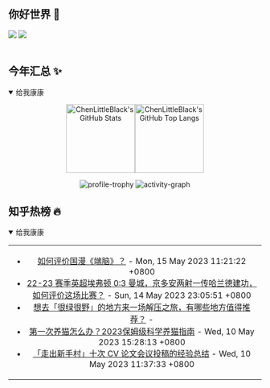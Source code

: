 ## 你好世界 👋

[![](https://img.shields.io/badge/@ChenLittleBlack-1a6c81?style=flat&logo=java&logoColor=1a6c81&label=Java&colorA=ffffff)](https://www.java.com/)
[![](https://img.shields.io/badge/@ChenLittleBlack-41b883?style=flat&logo=vuedotjs&logoColor=41b883&label=Vue&colorA=ffffff)](https://cn.vuejs.org/)

<div align="center">

<img alt="" src="https://readme-typing-svg.herokuapp.com?font=Consolas&center=true&vCenter=true&width=800&height=60&lines=The+traveler+often+arrives%2C+and+the+doer+often+succeeds.">
<img width="800"  height="3" alt="" src="https://camo.githubusercontent.com/82291b0fe831bfc6781e07fc5090cbd0a8b912bb8b8d4fec0696c881834f81ac/68747470733a2f2f70726f626f742e6d656469612f394575424971676170492e676966">

</div>


## 今年汇总 ✨

<details open>

<summary>给我康康</summary>

<div align="center">

<img height="137px" alt="ChenLittleBlack's GitHub Stats" src="https://github-readme-stats-roan-delta.vercel.app/api?username=ChenLittleBlack&hide_title=false&hide_border=true&show_icons=true&include_all_commits=true&line_height=21&bg_color=0,EC6C6C,FFD479,FFFC79,73FA79&theme=graywhite&locale=cn" /><img align="" height="137px" alt="ChenLittleBlack's GitHub Top Langs" src="https://github-readme-stats-roan-delta.vercel.app/api/top-langs/?username=ChenLittleBlack&hide_title=false&hide_border=true&layout=compact&bg_color=0,73FA79,73FDFF,D783FF&theme=graywhite&locale=cn" />

<img alt="profile-trophy" src="https://github-profile-trophy.vercel.app/?username=ChenLittleBlack&theme=algolia&column=-1" />

<img alt="activity-graph" src="https://activity-graph.herokuapp.com/graph?username=ChenLittleBlack&theme=github" />

</div>

</details>


## 知乎热榜 🔥

<details open>

<summary>给我康康</summary>

<div align="center">

<table style="height: 300px;">
<tr>
<td align="center" valign="middle">

<!-- START_SECTION:blog -->
* <a href='http://www.zhihu.com/question/26912084/answer/3028389417?utm_campaign=rss&utm_medium=rss&utm_source=rss&utm_content=title' target='_blank'>如何评价国漫《端脑》？</a> - Mon, 15 May 2023 11:21:22 +0800
* <a href='http://www.zhihu.com/question/600954739/answer/3027934847?utm_campaign=rss&utm_medium=rss&utm_source=rss&utm_content=title' target='_blank'>22-23 赛季英超埃弗顿 0:3 曼城，京多安两射一传哈兰德建功，如何评价这场比赛？</a> - Sun, 14 May 2023 23:05:51 +0800
* <a href='http://www.zhihu.com/question/599400298/answer/3022509421?utm_campaign=rss&utm_medium=rss&utm_source=rss&utm_content=title' target='_blank'>想去「很绿很野」的地方来一场解压之旅，有哪些地方值得推荐？</a> - 
* <a href='http://zhuanlan.zhihu.com/p/533713665?utm_campaign=rss&utm_medium=rss&utm_source=rss&utm_content=title' target='_blank'>第一次养猫怎么办？2023保姆级科学养猫指南</a> - Wed, 10 May 2023 15:28:13 +0800
* <a href='http://zhuanlan.zhihu.com/p/627032371?utm_campaign=rss&utm_medium=rss&utm_source=rss&utm_content=title' target='_blank'>「走出新手村」十次 CV 论文会议投稿的经验总结</a> - Wed, 10 May 2023 11:37:33 +0800
<!-- END_SECTION:blog -->

</td>
</tr>
</table>

</div>
</details>
